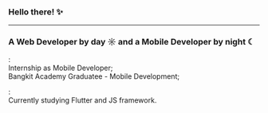 ### Hello there! ✨

---
### A Web Developer by day ☼ and a Mobile Developer by night ☾

:<br>
Internship as Mobile Developer;<br>
Bangkit Academy Graduatee - Mobile Development;<br>

:<br>
Currently studying Flutter and JS framework.
